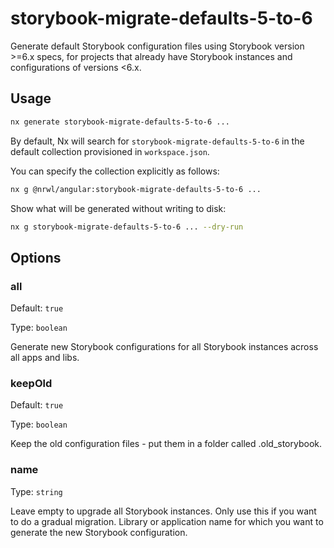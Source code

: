 # storybook-migrate-defaults-5-to-6

Generate default Storybook configuration files using Storybook version >=6.x specs, for projects that already have Storybook instances and configurations of versions <6.x.

## Usage

```bash
nx generate storybook-migrate-defaults-5-to-6 ...
```

By default, Nx will search for `storybook-migrate-defaults-5-to-6` in the default collection provisioned in `workspace.json`.

You can specify the collection explicitly as follows:

```bash
nx g @nrwl/angular:storybook-migrate-defaults-5-to-6 ...
```

Show what will be generated without writing to disk:

```bash
nx g storybook-migrate-defaults-5-to-6 ... --dry-run
```

## Options

### all

Default: `true`

Type: `boolean`

Generate new Storybook configurations for all Storybook instances across all apps and libs.

### keepOld

Default: `true`

Type: `boolean`

Keep the old configuration files - put them in a folder called .old_storybook.

### name

Type: `string`

Leave empty to upgrade all Storybook instances. Only use this if you want to do a gradual migration. Library or application name for which you want to generate the new Storybook configuration.
